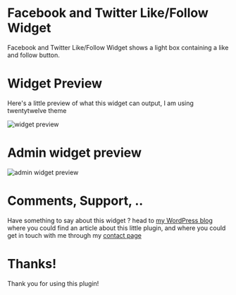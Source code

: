 # Facebook and Twitter Like/Follow Widget
Facebook and Twitter Like/Follow Widget shows a light box containing a like and follow button.

# Widget Preview
Here's a little preview of what this widget can output, I am using twentytwelve theme

<img src="http://i.imgur.com/PACebWP.png" alt="widget preview" />

# Admin widget preview

<img src="http://i.imgur.com/vXOGKAF.png" alt="admin widget preview" />

# Comments, Support, ..

Have something to say about this widget ? head to <a href="http:/sam.elegance-style.com/" target="_new">my WordPress blog</a> where you could find an article about this little plugin, and where you could get in touch with me through my <a href="http://sam.elegance-style.com/contact-me/" target="_new">contact page</a>

# Thanks!

Thank you for using this plugin!
